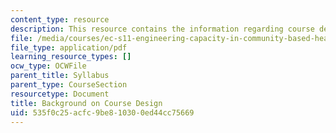 ```yaml
---
content_type: resource
description: This resource contains the information regarding course design.
file: /media/courses/ec-s11-engineering-capacity-in-community-based-healthcare-fall-2005/535f0c25acfc9be810300ed44cc75669_MITEC_S11F05_course_design.pdf
file_type: application/pdf
learning_resource_types: []
ocw_type: OCWFile
parent_title: Syllabus
parent_type: CourseSection
resourcetype: Document
title: Background on Course Design
uid: 535f0c25-acfc-9be8-1030-0ed44cc75669
---
```

